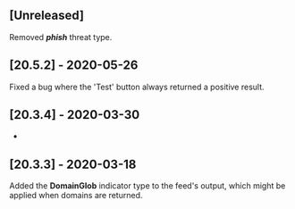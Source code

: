 ## [Unreleased]
Removed ***phish*** threat type.

## [20.5.2] - 2020-05-26
Fixed a bug where the 'Test' button always returned a positive 
result.

## [20.3.4] - 2020-03-30
-

## [20.3.3] - 2020-03-18
Added the **DomainGlob** indicator type to the feed's output, which might be applied when domains are returned.

